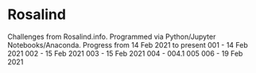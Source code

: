 # Rosalind
Challenges from Rosalind.info. Programmed via Python/Jupyter Notebooks/Anaconda.
Progress from 14 Feb 2021 to present
001 - 14 Feb 2021
002 - 15 Feb 2021
003 - 15 Feb 2021
004 - 
004.1
005
006 - 19 Feb 2021
